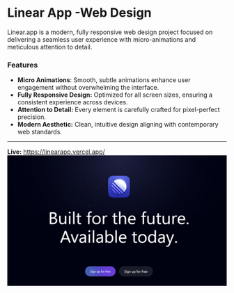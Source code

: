 # Linear App -Web Design

Linear.app is a modern, fully responsive web design project focused on delivering a seamless user experience with micro-animations and meticulous attention to detail.

### Features
- **Micro Animations**: Smooth, subtle animations enhance user engagement without overwhelming the interface.
- **Fully Responsive Design:** Optimized for all screen sizes, ensuring a consistent experience across devices.
- **Attention to Detail:** Every element is carefully crafted for pixel-perfect precision.
- **Modern Aesthetic:** Clean, intuitive design aligning with contemporary web standards.

---

**Live:** https://linearapp.vercel.app/
![linear-banner](/public/banner.png)
